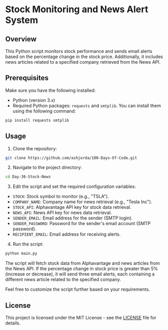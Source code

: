 # Stock Monitoring and News Alert System

## Overview

This Python script monitors stock performance and sends email alerts based on the percentage change in the stock price. Additionally, it includes news articles related to a specified company retrieved from the News API.

## Prerequisites

Make sure you have the following installed:

- Python (version 3.x)
- Required Python packages: `requests` and `smtplib`. You can install them using the following command:

```bash
pip install requests smtplib
```

## Usage

1. Clone the repository:

```bash
git clone https://github.com/ashjorda/100-Days-Of-Code.git
```

2. Navigate to the project directory:

```bash
cd Day-36-Stock-News
```

3. Edit the script and set the required configuration variables:

- `STOCK`: Stock symbol to monitor (e.g., "TSLA").
- `COMPANY_NAME`: Company name for news retrieval (e.g., "Tesla Inc").
- `STOCK_API`: Alphavantage API key for stock data retrieval.
- `NEWS_API`: News API key for news data retrieval.
- `SENDER_EMAIL`: Email address for the sender (SMTP login).
- `SENDER_PASSWORD`: Password for the sender's email account (SMTP password).
- `RECIPIENT_EMAIL`: Email address for receiving alerts.

4. Run the script:

```bash
python main.py
```

The script will fetch stock data from Alphavantage and news articles from the News API. If the percentage change in stock price is greater than 5% (increase or decrease), it will send three email alerts, each containing a different news article related to the specified company.

Feel free to customize the script further based on your requirements.

## License

This project is licensed under the MIT License - see the [LICENSE](https://github.com/ashjorda/100-Days-Of-Code/blob/master/LICENSE) file for details.
